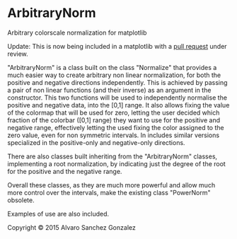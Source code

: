 # ArbitraryNorm

Arbitrary colorscale normalization for matplotlib

Update: This is now being included in a matplotlib with a [pull request](https://github.com/matplotlib/matplotlib/pull/7294) under review.

"ArbitraryNorm" is a class built on the class "Normalize" that provides a much easier way to create arbitrary non linear normalization, for both the positive and negative directions independently. This is achieved by passing a pair of non linear functions (and their inverse) as an argument in the constructor. This two functions will be used to independently normalise the positive and negative data, into the [0,1] range. It also allows fixing the value of the colormap that will be used for zero, letting the user decided which fraction of the colorbar ([0,1] range) they want to use for the positive and negative range, effectively letting the used fixing the color assigned to the zero value, even for non symmetric intervals.
In includes similar versions specialized in the positive-only and negative-only directions.

There are also classes built inheriting from the "ArbitraryNorm" classes, implementing a root normalization, by indicating just the degree of the root for the positive and the negative range.

Overall these classes, as they are much more powerful and allow much more control over the intervals, make the existing class "PowerNorm" obsolete.

Examples of use are also included.

Copyright © 2015 Alvaro Sanchez Gonzalez
